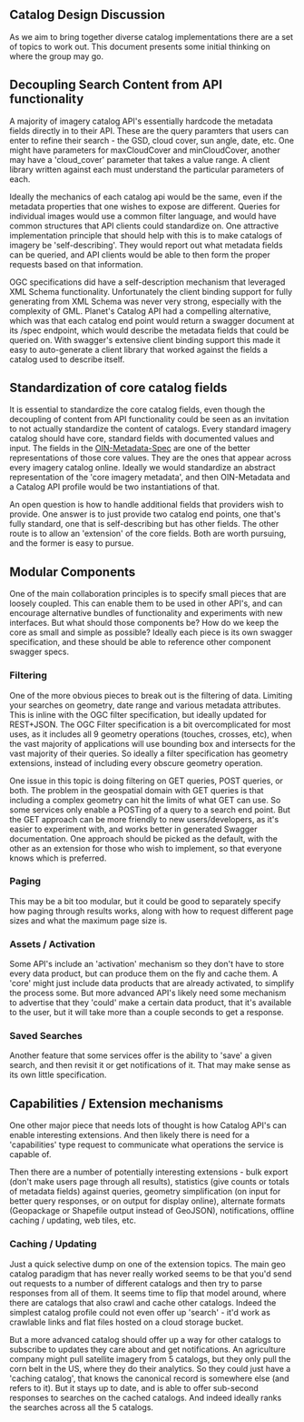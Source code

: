 

## Catalog Design Discussion

As we aim to bring together diverse catalog implementations there are a set of topics to work out. This document presents some 
initial thinking on where the group may go.

## Decoupling Search Content from API functionality

A majority of imagery catalog API's essentially hardcode the metadata fields directly in to their API. These are the query 
paramters that users can enter to refine their search - the GSD, cloud cover, sun angle, date, etc. One might have parameters 
for maxCloudCover and minCloudCover, another may have a 'cloud_cover' parameter that takes a value range. A client library 
written against each must understand the particular parameters of each. 

Ideally the mechanics of each catalog api would be the same, even if the metadata properties that one wishes to expose are 
different. Queries for individual images would use a common filter language, and would have common structures that API clients 
could standardize on. One attractive implementation principle that should help with this is to make catalogs of imagery be 
'self-describing'. They would report out what metadata fields can be queried, and API clients would be able to then form the 
proper requests based on that information.

OGC specifications did have a self-description mechanism that leveraged XML Schema functionality. Unfortunately the client 
binding support for fully generating from XML Schema was never very strong, especially with the complexity of GML. Planet's 
Catalog API had a compelling alternative, which was that each catalog end point would return a swagger document at its /spec 
endpoint, which would describe the metadata fields that could be queried on. With swagger's extensive client binding support 
this made it easy to auto-generate a client library that worked against the fields a catalog used to describe itself. 

## Standardization of core catalog fields

It is essential to standardize the core catalog fields, even though the decoupling of content from API functionality could be 
seen as an invitation to not actually standardize the content of catalogs. Every standard imagery catalog should have core, 
standard fields with documented values and input. The fields in the [OIN-Metadata-Spec](https://github.com/openimagerynetwork/oin-metadata-spec) 
are one of the better representations of those core values. They are the ones that appear across every imagery catalog online.
Ideally we would standardize an abstract representation of the 'core imagery metadata', and then OIN-Metadata and a Catalog 
API profile would be two instantiations of that. 

An open question is how to handle additional fields that providers wish to provide. One answer is to just provide two catalog 
end points, one that's fully standard, one that is self-describing but has other fields. The other route is to allow an 
'extension' of the core fields. Both are worth pursuing, and the former is easy to pursue.

## Modular Components

One of the main collaboration principles is to specify small pieces that are loosely coupled. This can enable them to be used 
in other API's, and can encourage alternative bundles of functionality and experiments with new interfaces. But what should 
those components be? How do we keep the core as small and simple as possible? Ideally each piece is its own swagger 
specification, and these should be able to reference other component swagger specs.

### Filtering

One of the more obvious pieces to break out is the filtering of data. Limiting your searches on geometry, date range and 
various metadata attributes. This is inline with the OGC filter specification, but ideally updated for REST+JSON. The OGC 
Filter specification is a bit overcomplicated for most uses, as it includes all 9 geometry operations (touches, crosses, etc), 
when the vast majority of applications will use bounding box and intersects for the vast majority of their queries. So ideally
a filter specification has geometry extensions, instead of including every obscure geometry operation.

One issue in this topic is doing filtering on GET queries, POST queries, or both. The problem in the geospatial domain with 
GET queries is that including a complex geometry can hit the limits of what GET can use. So some services only enable a 
POSTing of a query to a search end point. But the GET approach can be more friendly to new users/developers, as it's easier to
experiment with, and works better in generated Swagger documentation. One approach should be picked as the default, with the 
other as an extension for those who wish to implement, so that everyone knows which is preferred.

### Paging

This may be a bit too modular, but it could be good to separately specify how paging through results works, along with how to
request different page sizes and what the maximum page size is.

### Assets / Activation

Some API's include an 'activation' mechanism so they don't have to store every data product, but can produce them on the fly 
and cache them. A 'core' might just include data products that are already activated, to simplify the process some. But more 
advanced API's likely need some mechanism to advertise that they 'could' make a certain data product, that it's available to 
the user, but it will take more than a couple seconds to get a response.

### Saved Searches

Another feature that some services offer is the ability to 'save' a given search, and then revisit it or get notifications of 
it. That may make sense as its own little specification.

## Capabilities / Extension mechanisms

One other major piece that needs lots of thought is how Catalog API's can enable interesting extensions. And then likely there
is need for a 'capabilities' type request to communicate what operations the service is capable of. 

Then there are a number of potentially interesting extensions - bulk export (don't make users page through all results), 
statistics (give counts or totals of metadata fields) against queries, geometry simplification (on input for better query 
responses, or on output for display online), alternate formats (Geopackage or Shapefile output instead of GeoJSON), 
notifications, offline caching / updating, web tiles, etc.

### Caching / Updating

Just a quick selective dump on one of the extension topics. The main geo catalog paradigm that has never really worked seems to be that you'd send out requests to a number of different catalogs and then try to parse responses from all of them. It seems time to flip that model around, where there are catalogs that also crawl and cache other catalogs. Indeed the simplest catalog profile could not even offer up 'search' - it'd work as crawlable links and flat files hosted on a cloud storage bucket. 

But a more advanced catalog should offer up a way for other catalogs to subscribe to updates they care about and get notifications. An agriculture company might pull satellite imagery from 5 catalogs, but they only pull the corn belt in the US, where they do their analytics. So they could just have a 'caching catalog', that knows the canonical record is somewhere else (and refers to it). But it stays up to date, and is able to offer sub-second responses to searches on the cached catalogs. And indeed ideally ranks the searches across all the 5 catalogs.
